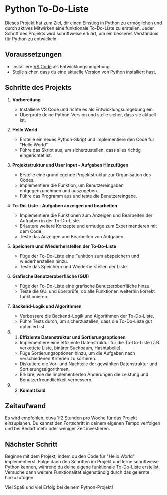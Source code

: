 # Python To-Do-Liste

Dieses Projekt hat zum Ziel, dir einen Einstieg in Python zu ermöglichen und durch aktives Mitwirken eine funktionale To-Do-Liste zu erstellen. Jeder Schritt des Projekts wird schrittweise erklärt, um ein besseres Verständnis für Python zu entwickeln.

## Voraussetzungen

- Installiere [VS Code](https://code.visualstudio.com/) als Entwicklungsumgebung.
- Stelle sicher, dass du eine aktuelle Version von Python installiert hast.

## Schritte des Projekts

1. **Vorbereitung**
   - Installiere VS Code und richte es als Entwicklungsumgebung ein.
   - Überprüfe deine Python-Version und stelle sicher, dass sie aktuell ist.

2. **Hello World**
   - Erstelle ein neues Python-Skript und implementiere den Code für "Hello World".
   - Führe das Skript aus, um sicherzustellen, dass alles richtig eingerichtet ist.

3. **Projektstruktur und User Input - Aufgaben Hinzufügen**
   - Erstelle eine grundlegende Projektstruktur zur Organisation des Codes.
   - Implementiere die Funktion, um Benutzereingaben entgegenzunehmen und auszugeben.
   - Führe das Programm aus und teste die Benutzereingabe.

4. **To-Do-Liste - Aufgaben anzeigen und bearbeiten**
   - Implementiere die Funktionen zum Anzeigen und Bearbeiten der Aufgaben in der To-Do-Liste.
   - Erläutere weitere Konzepte und ermutige zum Experimentieren mit dem Code.
   - Teste das Anzeigen und Bearbeiten von Aufgaben.

5. **Speichern und Wiederherstellen der To-Do-Liste**
   - Füge der To-Do-Liste eine Funktion zum abspeichern und wiederherstellen hinzu.
   - Teste das Speichern und Wiederherstellen der Liste.

6. **Grafische Benutzeroberfläche (GUI)**
   - Füge der To-Do-Liste eine grafische Benutzeroberfläche hinzu.
   - Teste die GUI und überprüfe, ob alle Funktionen weiterhin korrekt funktionieren.

7. **Backend-Logik und Algorithmen**
   - Verbessere die Backend-Logik und Algorithmen der To-Do-Liste.
   - Führe Tests durch, um sicherzustellen, dass die To-Do-Liste gut optimiert ist.

7. 1. **Effiziente Datenstruktur und Sortierungsoptionen**

   - Implementiere eine effiziente Datenstruktur für die To-Do-Liste (z.B. verkettete Liste, binärer Suchbaum, Hashtabelle).
   - Füge Sortierungsoptionen hinzu, um die Aufgaben nach verschiedenen Kriterien zu sortieren.
   - Diskutiere die Vor- und Nachteile der gewählten Datenstruktur und Sortierungsalgorithmen.
   - Erkläre, wie die implementierten Änderungen die Leistung und Benutzerfreundlichkeit verbessern.

7. 2. **Kommt bald**

## Zeitaufwand

Es wird empfohlen, etwa 1-2 Stunden pro Woche für das Projekt einzuplanen. Du kannst den Fortschritt in deinem eigenen Tempo verfolgen und bei Bedarf mehr oder weniger Zeit investieren.

## Nächster Schritt

Beginne mit dem Projekt, indem du den Code für "Hello World" implementierst. Folge dann den Schritten im Projekt und lerne schrittweise Python kennen, während du deine eigene funktionale To-Do-Liste erstellst. Versuche dann weitere Funktionalität eigenständig durch das gelernte hinzuzufügen.

Viel Spaß und viel Erfolg bei deinem Python-Projekt!

